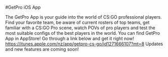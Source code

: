 #GetPro iOS App

The GetPro App is your guide into the world of CS:GO professional players. Find your favorite team, be aware of current rosters of top teams, get familiar with a CS:GO Pro scene, watch POVs of pro players and test the most suitable configs of the best players in the world.
You can find GetPro App in AppStore! Go through a link below and get it right now!
https://itunes.apple.com/nz/app/getpro-cs-go/id1271666107?mt=8
Updates and new features are coming soon!